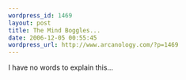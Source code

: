 ```yaml
--- 
wordpress_id: 1469
layout: post
title: The Mind Boggles...
date: 2006-12-05 00:55:45
wordpress_url: http://www.arcanology.com/?p=1469
---
```

I have no words to explain this...